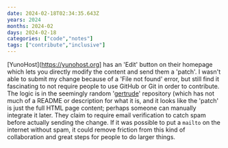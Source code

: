 ```yaml
---
date: 2024-02-18T02:34:35.643Z
years: 2024
months: 2024-02
days: 2024-02-18
categories: ["code","notes"]
tags: ["contribute","inclusive"]
---
```

[YunoHost](https://yunohost.org] has an 'Edit' button on their homepage which lets you directly modify the content and send them a 'patch'. I wasn't able to submit my change because of a 'File not found' error, but still find it fascinating to not require people to use GitHub or Git in order to contribute. The logic is in the seemingly random '[gertrude](https://github.com/YunoHost/gertrude/blob/master/frontend/static/_js/app.js)' repository (which has not much of a README or description for what it is, and it looks like the 'patch' is just the full HTML page content; perhaps someone can manually integrate it later. They claim to require email verification to catch spam before actually sending the change. If it was possible to put a `mailto` on the internet without spam, it could remove friction from this kind of collaboration and great steps for people to do larger things.
